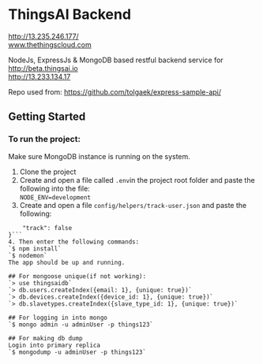 # ThingsAI Backend
http://13.235.246.177/   
www.thethingscloud.com

NodeJs, ExpressJs & MongoDB based restful backend service for http://beta.thingsai.io  
http://13.233.134.17

Repo used from: 
https://github.com/tolgaek/express-sample-api/

## Getting Started
### To run the project:  
Make sure MongoDB instance is running on the system.  

1. Clone the project
2. Create and open a file called `.env`in the project root folder and paste the following into the file:  
`NODE_ENV=development`
3. Create and open a file `config/helpers/track-user.json` and paste the following:  
```{
	"track": false
}```
4. Then enter the following commands:   
`$ npm install`  
`$ nodemon`  
The app should be up and running. 

## For mongoose unique(if not working):
`> use thingsaidb`  
`> db.users.createIndex({email: 1}, {unique: true})`  
`> db.devices.createIndex({device_id: 1}, {unique: true})`  
`> db.slavetypes.createIndex({slave_type_id: 1}, {unique: true})`

## For logging in into mongo  
`$ mongo admin -u adminUser -p things123`

## For making db dump
Login into primary replica  
`$ mongodump -u adminUser -p things123`